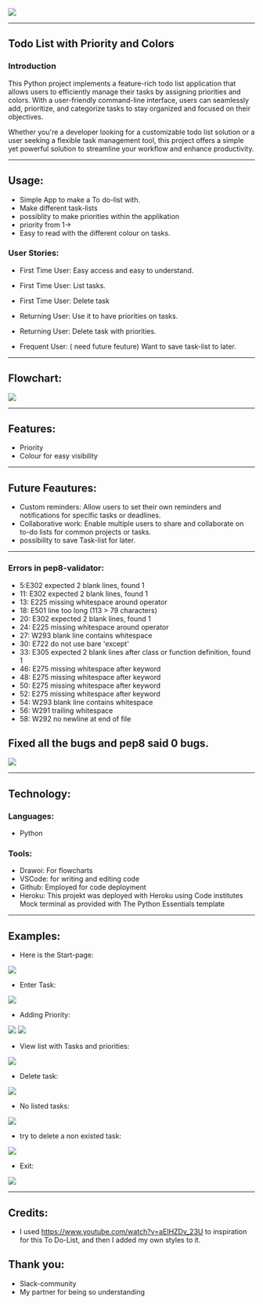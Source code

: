 
<img src="images\FireShot Capture 010 - Am I Responsive_ - ui.dev.png">

<hr>

## Todo List with Priority and Colors
### Introduction
This Python project implements a feature-rich todo list application that allows users to efficiently manage their tasks by assigning priorities and colors. With a user-friendly command-line interface, users can seamlessly add, prioritize, and categorize tasks to stay organized and focused on their objectives.

Whether you're a developer looking for a customizable todo list solution or a user seeking a flexible task management tool, this project offers a simple yet powerful solution to streamline your workflow and enhance productivity.
 
<hr>

## Usage: 
* Simple App to make a To do-list with.
 * Make different task-lists 
* possiblity to make priorities within the applikation
 * priority from 1->
* Easy to read with the different colour on tasks.

### User Stories:
* First Time User: Easy access and easy to understand.
* First Time User: List tasks.
* First Time User: Delete task

* Returning User: Use it to have priorities on tasks. 
* Returning User: Delete task with priorities.

* Frequent User: ( need future feuture) Want to save task-list to later.

<hr>

## Flowchart:

<img src="images\flowchart.png">

<hr>

## Features: 
* Priority 
* Colour for easy visibility

<hr>

## Future Feautures:
* Custom reminders: Allow users to set their own reminders and notifications for specific tasks or deadlines.
* Collaborative work: Enable multiple users to share and collaborate on to-do lists for common projects or tasks.
* possibility to save Task-list for later.

<hr>

### Errors in pep8-validator:
* 5:E302 expected 2 blank lines, found 1
* 11: E302 expected 2 blank lines, found 1
* 13: E225 missing whitespace around operator
* 18: E501 line too long (113 > 79 characters)
* 20: E302 expected 2 blank lines, found 1
* 24: E225 missing whitespace around operator
* 27: W293 blank line contains whitespace
* 30: E722 do not use bare 'except'
* 33: E305 expected 2 blank lines after class or function definition, found 1
* 46: E275 missing whitespace after keyword
* 48: E275 missing whitespace after keyword
* 50: E275 missing whitespace after keyword
* 52: E275 missing whitespace after keyword
* 54: W293 blank line contains whitespace
* 56: W291 trailing whitespace
* 58: W292 no newline at end of file

## Fixed all the bugs and pep8 said 0 bugs.
<img src="images\pep8.png">

<hr>

## Technology:
###  Languages:
* Python

### Tools:
* Drawoi: For flowcharts
* VSCode: for writing and editing code
* Github: Employed for code deployment
* Heroku: This projekt was deployed with Heroku using Code institutes Mock terminal as provided with The Python Essentials template

<hr>

## Examples: 
* Here is the Start-page:
<img src="images\page1.png">

* Enter Task:
<img src="images\page2.png">

* Adding Priority:
<img src="images\page3.png">
<img src="images\page4.png">

* View list with Tasks and priorities:
<img src="images\page6.png">

* Delete task:
<img src="images\page8.png">

* No listed tasks:
<img src="images\page12.png">

* try to delete a non existed task:
<img src="images\page13.png">

* Exit:
<img src="images\page14.png">





<hr>

## Credits:
* I used https://www.youtube.com/watch?v=aEIHZDv_23U to inspiration for this To Do-List, and then I added my own styles to it.

## Thank you:
* Slack-community
* My partner for being so understanding


